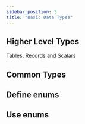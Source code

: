 ```yaml
---
sidebar_position: 3
title: "Basic Data Types"
---
```


## Higher Level Types

Tables, Records and Scalars

## Common Types

## Define enums

## Use enums